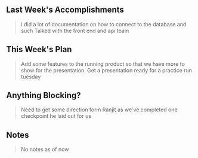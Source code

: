 ## Last Week's Accomplishments

> I did a lot of documentation on how to connect to the database and such
> Talked with the front end and api team

## This Week's Plan
> Add some features to the running product so that we have more to show for the presentation.
> Get a presentation ready for a practice run tuesday

## Anything Blocking?

>Need to get some direction form Ranjit as we've completed one checkpoint he laid out for us

## Notes

> No notes as of now
